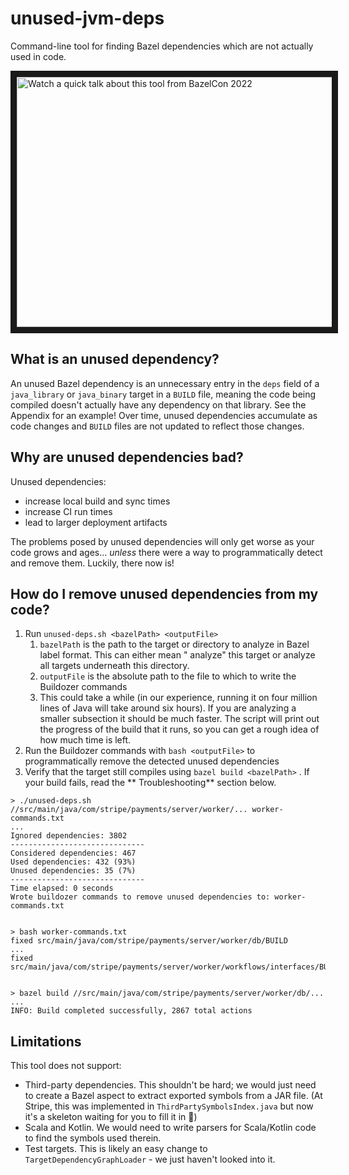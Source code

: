 # unused-jvm-deps

Command-line tool for finding Bazel dependencies which are not actually used in code.

<a href="http://www.youtube.com/watch?feature=player_embedded&v=U7rC5xHL8o4" target="_blank"><img src="http://img.youtube.com/vi/U7rC5xHL8o4/0.jpg" alt="Watch a quick talk about this tool from BazelCon 2022" width="600" height="400" border="10" /></a>

## What is an unused dependency?

An unused Bazel dependency is an unnecessary entry in the `deps` field of a `java_library` or `java_binary` target in
a `BUILD` file, meaning the code being compiled doesn't actually have any dependency on that library. See the Appendix
for an example! Over time, unused dependencies accumulate as code changes and `BUILD` files are not updated to reflect
those changes.

## Why are unused dependencies bad?

Unused dependencies:

- increase local build and sync times
- increase CI run times
- lead to larger deployment artifacts

The problems posed by unused dependencies will only get worse as your code grows and ages... *unless* there were a way
to programmatically detect and remove them. Luckily, there now is!

## How do I remove unused dependencies from my code?

1. Run `unused-deps.sh <bazelPath> <outputFile>`
    1. `bazelPath`  is the path to the target or directory to analyze in Bazel label format. This can either mean "
       analyze" this target or analyze all targets underneath this directory.
    2. `outputFile`  is the absolute path to the file to which to write the Buildozer commands
    3. This could take a while (in our experience, running it on four million lines of Java will take around six hours).
       If you are analyzing a smaller subsection it should be much faster. The script will print out the progress of the
       build that it runs, so you can get a rough idea of how much time is left.
2. Run the Buildozer commands with `bash <outputFile>`  to programmatically remove the detected unused dependencies
3. Verify that the target still compiles using `bazel build <bazelPath>` . If your build fails, read the **
   Troubleshooting** section below.

```
> ./unused-deps.sh //src/main/java/com/stripe/payments/server/worker/... worker-commands.txt
...
Ignored dependencies: 3802
------------------------------
Considered dependencies: 467
Used dependencies: 432 (93%)
Unused dependencies: 35 (7%)
------------------------------
Time elapsed: 0 seconds
Wrote buildozer commands to remove unused dependencies to: worker-commands.txt
 
 
> bash worker-commands.txt
fixed src/main/java/com/stripe/payments/server/worker/db/BUILD
...
fixed src/main/java/com/stripe/payments/server/worker/workflows/interfaces/BUILD
 
 
> bazel build //src/main/java/com/stripe/payments/server/worker/db/...
...
INFO: Build completed successfully, 2867 total actions
```

## Limitations

This tool does not support:

- Third-party dependencies. This shouldn't be hard; we would just need to create a Bazel aspect to extract exported
  symbols from a JAR file. (At Stripe, this was implemented in `ThirdPartySymbolsIndex.java` but now it's a skeleton
  waiting for you to fill it in 🙂)
- Scala and Kotlin. We would need to write parsers for Scala/Kotlin code to find the symbols used therein.
- Test targets. This is likely an easy change to `TargetDependencyGraphLoader` - we just haven't looked into it.
